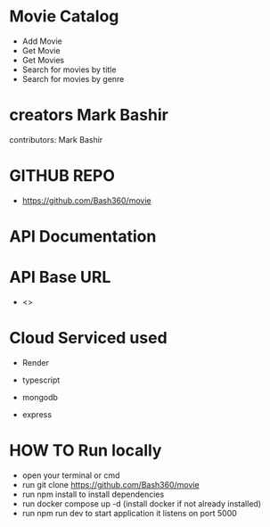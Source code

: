 # Movie Catalog



- Add Movie
- Get Movie
- Get Movies
- Search for movies by title
- Search for movies by genre

# creators Mark Bashir

contributors:
Mark Bashir

# GITHUB REPO

- <https://github.com/Bash360/movie>

# API Documentation



# API Base URL

- <>


# Cloud Serviced used

- Render



- typescript
- mongodb
- express


# HOW TO Run locally

- open your terminal or cmd
- run git clone <https://github.com/Bash360/movie>
- run npm install to install dependencies
- run docker compose up -d  (install docker if not already installed)
- run npm run dev to start application it listens on port 5000
